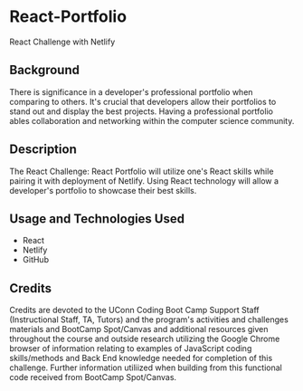 # React-Portfolio
React Challenge with Netlify

## Background

There is significance in a developer's professional portfolio when comparing to others. It's crucial that developers allow their portfolios to stand out and display the best projects. Having a professional portfolio ables collaboration and networking within the computer science community.

## Description

The React Challenge: React Portfolio will utilize one's React skills while pairing it with deployment of Netlify. Using React technology will allow a developer's portfolio to showcase their best skills.

## Usage and Technologies Used
 
 - React
 - Netlify
 - GitHub

 ## Credits 

Credits are devoted to the UConn Coding Boot Camp Support Staff (Instructional Staff, TA, Tutors) and the program's activities and challenges materials and BootCamp Spot/Canvas and additional resources given throughout the course and outside research utilizing the Google Chrome browser of information relating to examples of JavaScript coding skills/methods and Back End knowledge needed for completion of this challenge. Further information utiliized when building from this functional code received from BootCamp Spot/Canvas.


